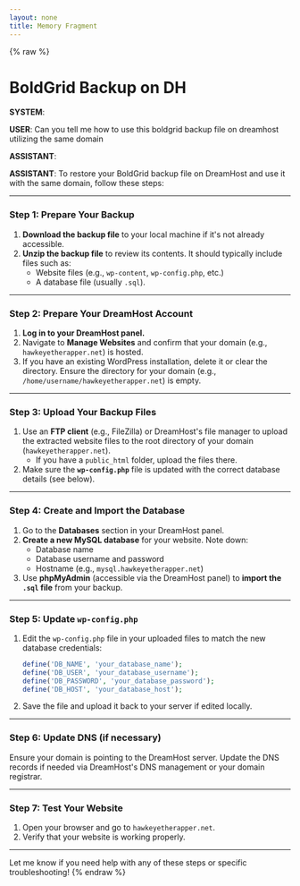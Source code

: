 ```yaml
---
layout: none
title: Memory Fragment
---
```


{% raw %}
# BoldGrid Backup on DH

**SYSTEM**: 

**USER**: Can you tell me how to use this boldgrid backup file on dreamhost utilizing the same domain 

**ASSISTANT**: 

**ASSISTANT**: To restore your BoldGrid backup file on DreamHost and use it with the same domain, follow these steps:

---

### **Step 1: Prepare Your Backup**
1. **Download the backup file** to your local machine if it's not already accessible.
2. **Unzip the backup file** to review its contents. It should typically include files such as:
   - Website files (e.g., `wp-content`, `wp-config.php`, etc.)
   - A database file (usually `.sql`).

---

### **Step 2: Prepare Your DreamHost Account**
1. **Log in to your DreamHost panel.**
2. Navigate to **Manage Websites** and confirm that your domain (e.g., `hawkeyetherapper.net`) is hosted.
3. If you have an existing WordPress installation, delete it or clear the directory. Ensure the directory for your domain (e.g., `/home/username/hawkeyetherapper.net`) is empty.

---

### **Step 3: Upload Your Backup Files**
1. Use an **FTP client** (e.g., FileZilla) or DreamHost's file manager to upload the extracted website files to the root directory of your domain (`hawkeyetherapper.net`).
   - If you have a `public_html` folder, upload the files there.
2. Make sure the **`wp-config.php`** file is updated with the correct database details (see below).

---

### **Step 4: Create and Import the Database**
1. Go to the **Databases** section in your DreamHost panel.
2. **Create a new MySQL database** for your website. Note down:
   - Database name
   - Database username and password
   - Hostname (e.g., `mysql.hawkeyetherapper.net`)
3. Use **phpMyAdmin** (accessible via the DreamHost panel) to **import the `.sql` file** from your backup.

---

### **Step 5: Update `wp-config.php`**
1. Edit the `wp-config.php` file in your uploaded files to match the new database credentials:
   ```php
   define('DB_NAME', 'your_database_name');
   define('DB_USER', 'your_database_username');
   define('DB_PASSWORD', 'your_database_password');
   define('DB_HOST', 'your_database_host');
   ```
2. Save the file and upload it back to your server if edited locally.

---

### **Step 6: Update DNS (if necessary)**
Ensure your domain is pointing to the DreamHost server. Update the DNS records if needed via DreamHost's DNS management or your domain registrar.

---

### **Step 7: Test Your Website**
1. Open your browser and go to `hawkeyetherapper.net`.
2. Verify that your website is working properly.

---

Let me know if you need help with any of these steps or specific troubleshooting!
{% endraw %}
